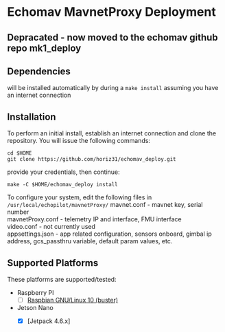 # Echomav MavnetProxy Deployment

## Depracated - now moved to the echomav github repo mk1_deploy

## Dependencies

will be installed automatically by during a `make install` assuming you have an internet connection  


## Installation

To perform an initial install, establish an internet connection and clone the repository.
You will issue the following commands:
```
cd $HOME
git clone https://github.com/horiz31/echomav_deploy.git
```

provide your credentials, then continue:
```
make -C $HOME/echomav_deploy install
```

To configure your system, edit the following files in `/usr/local/echopilot/mavnetProxy/`
mavnet.conf - mavnet key, serial number  
mavnetProxy.conf - telemetry IP and interface, FMU interface  
video.conf - not currently used  
appsettings.json - app related configuration, sensors onboard, gimbal ip address, gcs_passthru variable, default param values, etc.  


## Supported Platforms
These platforms are supported/tested:


 * Raspberry PI
   - [ ] [Raspbian GNU/Linux 10 (buster)](https://www.raspberrypi.org/downloads/raspbian/)
 * Jetson Nano
   - [x] [Jetpack 4.6.x]


